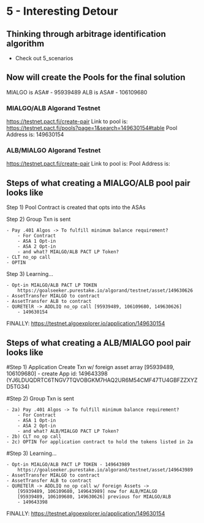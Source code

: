 # 5 - Interesting Detour

## Thinking through arbitrage identification algorithm

- Check out 5_scenarios

## Now will create the Pools for the final solution

MIALGO is ASA# - 95939489
ALB is ASA# - 106109680

### MIALGO/ALB Algorand Testnet

https://testnet.pact.fi/create-pair
Link to pool is: https://testnet.pact.fi/pools?page=1&search=149630154#table
Pool Address is: 149630154

### ALB/MIALGO Algorand Testnet

https://testnet.pact.fi/create-pair
Link to pool is:
Pool Address is:

## Steps of what creating a MIALGO/ALB pool pair looks like

Step 1) Pool Contract is created that opts into the ASAs

Step 2) Group Txn is sent

    - Pay .401 Algos -> To fulfill minimum balance requirement?
        - For Contract
        - ASA 1 Opt-in
        - ASA 2 Opt-in
        - and what? MIALGO/ALB PACT LP Token?
    - CLT no_op call
    - OPTIN

Step 3) Learning...

    - Opt-in MIALGO/ALB PACT LP TOKEN
        https://goalseeker.purestake.io/algorand/testnet/asset/149630626
    - AssetTransfer MIALGO to contract
    - AssetTransfer ALB to contract
    - QURETElR -> ADDLIQ no_op call [95939489, 106109680, 149630626]
        - 149630154

FINALLY: https://testnet.algoexplorer.io/application/149630154

## Steps of what creating a ALB/MIALGO pool pair looks like

#Step 1) Application Create Txn w/ foreign asset array [95939489, 106109680]
    - create App id: 149643398 (YJ6LDUQDRTC6TNGV7TQVOBGKM7HAQ2UR6M54CMF47TU4GBFZZXYZD5TG34)


#Step 2) Group Txn is sent

    - 2a) Pay .401 Algos -> To fulfill minimum balance requirement?
        - For Contract
        - ASA 1 Opt-in
        - ASA 2 Opt-in
        - and what? ALB/MIALGO PACT LP Token?
    - 2b) CLT no_op call
    - 2c) OPTIN for application contract to hold the tokens listed in 2a

#Step 3) Learning...

    - Opt-in MIALGO/ALB PACT LP TOKEN - 149643989
        https://goalseeker.purestake.io/algorand/testnet/asset/149643989
    - AssetTransfer MIALGO to contract
    - AssetTransfer ALB to contract
    - QURETElR -> ADDLIQ no_op call w/ Foreign Assets ->
        [95939489, 106109680, 149643989] now for ALB/MIALGO
        [95939489, 106109680, 149630626] previous for MIALGO/ALB
        - 149643398

FINALLY: https://testnet.algoexplorer.io/application/149630154
